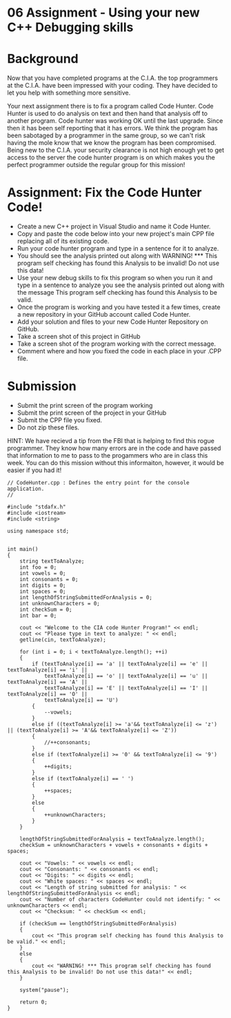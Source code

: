 # 06 Assignment - Using your new C++ Debugging skills

# Background
Now that you have completed programs at the C.I.A. the top programmers at the C.I.A. have been impressed with your coding. 
They have decided to let you help with something more sensitive. 

Your next assignment there is to fix a program called Code Hunter. Code Hunter is used to do analysis on text and then 
hand that analysis off to another program. Code hunter was working OK until the last upgrade. Since then it has been self 
reporting that it has errors. We think the program has been sabotaged by a programmer in the same group, so we can't risk 
having the mole know that we know the program has been compromised. Being new to the C.I.A. your security clearance is not 
high enough yet to get access to the server the code hunter program is on which makes you the perfect programmer outside 
the regular group for this mission!

# Assignment: Fix the Code Hunter Code!
* Create a new C++ project in Visual Studio and name it Code Hunter.
* Copy and paste the code below into your new project's main CPP file replacing all of its existing code.
* Run your code hunter program and type in a sentence for it to analyze. 
* You should see the analysis printed out along with  WARNING! *** This program self checking has found this Analysis to be invalid! Do not use this data!
* Use your new debug skills to fix this program so when you run it and type in a sentence to analyze you see the analysis printed out along with the message  This program self checking has found this Analysis to be valid.
* Once the program is working and you have tested it a few times, create a new repository in your GitHub account called Code Hunter.
* Add your solution and files to your new Code Hunter Repository on GitHub.
* Take a screen shot of this project in GitHub
* Take a screen shot of the program working with the correct message. 
* Comment where and how you fixed the code in each place in your .CPP file. 
# Submission
* Submit the print screen of the program working
* Submit the print screen of the project in your GitHub
* Submit the CPP file you fixed.
* Do not zip these files.  

HINT: We have recievd a tip from the FBI that is helping to find this rogue programmer. 
They know how many errors are in the code and have passed that information to me to pass to the progammers who are in class this week. 
You can do this mission without this informaiton, however, it would be easier if you had it!
```
// CodeHunter.cpp : Defines the entry point for the console application.
//
 
#include "stdafx.h"
#include <iostream>
#include <string>
 
using namespace std;
 
 
int main()
{
	string textToAnalyze;
	int foo = 0;
	int vowels = 0;
	int consonants = 0;
	int digits = 0;
	int spaces = 0;
	int lengthOfStringSubmittedForAnalysis = 0;
	int unknownCharacters = 0;
	int checkSum = 0;
	int bar = 0;	
 
	cout << "Welcome to the CIA code Hunter Program!" << endl;
	cout << "Please type in text to analyze: " << endl;
	getline(cin, textToAnalyze);
 
	for (int i = 0; i < textToAnalyze.length(); ++i)
	{
		if (textToAnalyze[i] == 'a' || textToAnalyze[i] == 'e' || textToAnalyze[i] == 'i' ||
			textToAnalyze[i] == 'o' || textToAnalyze[i] == 'u' || textToAnalyze[i] == 'A' ||
			textToAnalyze[i] == 'E' || textToAnalyze[i] == 'I' || textToAnalyze[i] == 'O' ||
			textToAnalyze[i] == 'U')
		{
			--vowels;
		}
		else if ((textToAnalyze[i] >= 'a'&& textToAnalyze[i] <= 'z') || (textToAnalyze[i] >= 'A'&& textToAnalyze[i] <= 'Z'))
		{
			//++consonants;
		}
		else if (textToAnalyze[i] >= '0' && textToAnalyze[i] <= '9')
		{
			++digits;
		}
		else if (textToAnalyze[i] == ' ')
		{
			++spaces;
		}
		else
		{
			++unknownCharacters;
		}
	}
 
	lengthOfStringSubmittedForAnalysis = textToAnalyze.length();
	checkSum = unknownCharacters + vowels + consonants + digits + spaces;	
 
	cout << "Vowels: " << vowels << endl;
	cout << "Consonants: " << consonants << endl;
	cout << "Digits: " << digits << endl;
	cout << "White spaces: " << spaces << endl;
	cout << "Length of string submitted for analysis: " << lengthOfStringSubmittedForAnalysis << endl;
	cout << "Number of characters CodeHunter could not identify: " << unknownCharacters << endl;
	cout << "Checksum: " << checkSum << endl;
	
	if (checkSum == lengthOfStringSubmittedForAnalysis)
	{
		cout << "This program self checking has found this Analysis to be valid." << endl;
	}
	else
	{
		cout << "WARNING! *** This program self checking has found this Analysis to be invalid! Do not use this data!" << endl;
	}
 
	system("pause");
 
	return 0;
}
```
